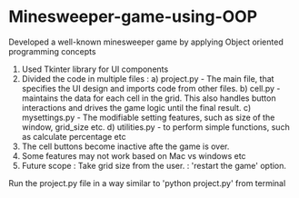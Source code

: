 # Minesweeper-game-using-OOP

Developed a well-known minesweeper game by applying Object oriented programming concepts

1) Used Tkinter library for UI components
2) Divided the code in multiple files :
   a) project.py - The main file, that specifies the UI design and imports code from other files.
   b) cell.py - maintains the data for each cell in the grid. This also handles button interactions and drives the game logic until the final result.
   c) mysettings.py - The modifiable setting features, such as size of the window, grid_size etc.
   d) utilities.py - to perform simple functions, such as calculate percentage etc
3) The cell buttons become inactive afte the game is over.
4) Some features may not work based on Mac vs windows etc
5) Future scope : Take grid size from the user.
                : 'restart the game' option.

Run the project.py file in a way similar to 'python project.py' from terminal
